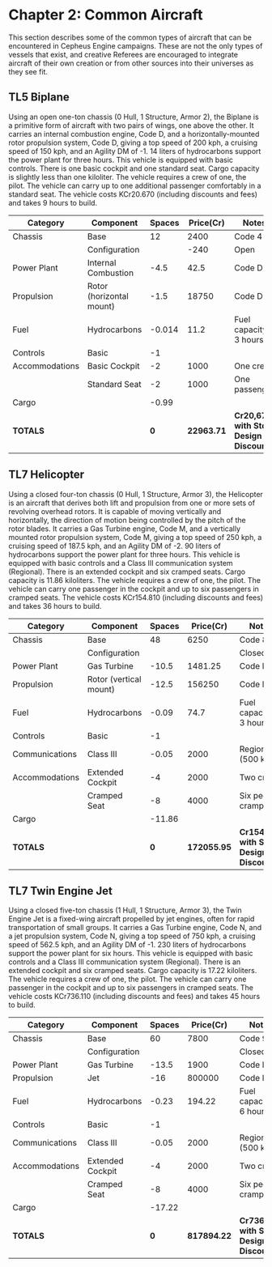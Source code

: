# Chapter 2: Common Aircraft

This section describes some of the common types of aircraft that can be encountered in Cepheus Engine campaigns. These are not the only types of vessels that exist, and creative Referees are encouraged to integrate aircraft of their own creation or from other sources into their universes as they see fit.

## TL5 Biplane

Using an open one-ton chassis (0 Hull, 1 Structure, Armor 2), the Biplane is a primitive form of aircraft with two pairs of wings, one above the other. It carries an internal combustion engine, Code D, and a horizontally-mounted rotor propulsion system, Code D, giving a top speed of 200 kph, a cruising speed of 150 kph, and an Agility DM of -1. 14 liters of hydrocarbons support the power plant for three hours. This vehicle is equipped with basic controls. There is one basic cockpit and one standard seat. Cargo capacity is slightly less than one kiloliter. The vehicle requires a crew of one, the pilot. The vehicle can carry up to one additional passenger comfortably in a standard seat. The vehicle costs KCr20.670 (including discounts and fees) and takes 9 hours to build.

| Category | Component | Spaces | Price(Cr) | Notes |
| --- | --- | --- | --- | --- |
| Chassis | Base | 12 | 2400 | Code 4 |
|  | Configuration |  | \-240 | Open |
| Power Plant | Internal Combustion | \-4.5 | 42.5 | Code D |
| Propulsion | Rotor (horizontal mount) | \-1.5 | 18750 | Code D |
| Fuel | Hydrocarbons | \-0.014 | 11.2 | Fuel capacity = 3 hours |
| Controls | Basic | \-1 |  |  |
| Accommodations | Basic Cockpit | \-2 | 1000 | One crew |
|  | Standard Seat | \-2 | 1000 | One passenger |
| Cargo |  | \-0.99 |  |  |
| **TOTALS** |  | **0** | **22963.71** | **Cr20,670 with Std Design Discount** |

## TL7 Helicopter

Using a closed four-ton chassis (0 Hull, 1 Structure, Armor 3), the Helicopter is an aircraft that derives both lift and propulsion from one or more sets of revolving overhead rotors. It is capable of moving vertically and horizontally, the direction of motion being controlled by the pitch of the rotor blades. It carries a Gas Turbine engine, Code M, and a vertically mounted rotor propulsion system, Code M, giving a top speed of 250 kph, a cruising speed of 187.5 kph, and an Agility DM of -2. 90 liters of hydrocarbons support the power plant for three hours. This vehicle is equipped with basic controls and a Class III communication system (Regional). There is an extended cockpit and six cramped seats. Cargo capacity is 11.86 kiloliters. The vehicle requires a crew of one, the pilot. The vehicle can carry one passenger in the cockpit and up to six passengers in cramped seats. The vehicle costs KCr154.810 (including discounts and fees) and takes 36 hours to build.

| Category | Component | Spaces | Price(Cr) | Notes |
| --- | --- | --- | --- | --- |
| Chassis | Base | 48 | 6250 | Code 8 |
|  | Configuration |  |  | Closed |
| Power Plant | Gas Turbine | \-10.5 | 1481.25 | Code M |
| Propulsion | Rotor (vertical mount) | \-12.5 | 156250 | Code M |
| Fuel | Hydrocarbons | \-0.09 | 74.7 | Fuel capacity = 3 hours |
| Controls | Basic | \-1 |  |  |
| Communications | Class III | \-0.05 | 2000 | Regional (500 km) |
| Accommodations | Extended Cockpit | \-4 | 2000 | Two crew |
|  | Cramped Seat | \-8 | 4000 | Six people, cramped |
| Cargo |  | \-11.86 |  |  |
| **TOTALS** |  | **0** | **172055.95** | **Cr154,810 with Std Design Discount** |

## TL7 Twin Engine Jet

Using a closed five-ton chassis (1 Hull, 1 Structure, Armor 3), the Twin Engine Jet is a fixed-wing aircraft propelled by jet engines, often for rapid transportation of small groups. It carries a Gas Turbine engine, Code N, and a jet propulsion system, Code N, giving a top speed of 750 kph, a cruising speed of 562.5 kph, and an Agility DM of -1. 230 liters of hydrocarbons support the power plant for six hours. This vehicle is equipped with basic controls and a Class III communication system (Regional). There is an extended cockpit and six cramped seats. Cargo capacity is 17.22 kiloliters. The vehicle requires a crew of one, the pilot. The vehicle can carry one passenger in the cockpit and up to six passengers in cramped seats. The vehicle costs KCr736.110 (including discounts and fees) and takes 45 hours to build.

| Category | Component | Spaces | Price(Cr) | Notes |
| --- | --- | --- | --- | --- |
| Chassis | Base | 60 | 7800 | Code 9 |
|  | Configuration |  |  | Closed |
| Power Plant | Gas Turbine | \-13.5 | 1900 | Code N |
| Propulsion | Jet | \-16 | 800000 | Code N |
| Fuel | Hydrocarbons | \-0.23 | 194.22 | Fuel capacity = 6 hours |
| Controls | Basic | \-1 |  |  |
| Communications | Class III | \-0.05 | 2000 | Regional (500 km) |
| Accommodations | Extended Cockpit | \-4 | 2000 | Two crew |
|  | Cramped Seat | \-8 | 4000 | Six people, cramped |
| Cargo |  | \-17.22 |  |  |
| **TOTALS** |  | **0** | **817894.22** | **Cr736,110 with Std Design Discount** |
